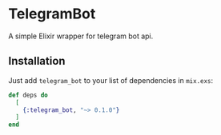 # TelegramBot

A simple Elixir wrapper for telegram bot api.

## Installation

Just add `telegram_bot` to your list of dependencies in `mix.exs`:

```elixir
def deps do
  [
    {:telegram_bot, "~> 0.1.0"}
  ]
end
```


